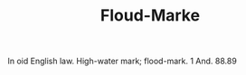 ---
title: Floud-Marke
letter: F
permalink: "/definitions/bld-floud-marke.html"
body: In oid English law. High-water mark; flood-mark. 1 And. 88.89
published_at: '2018-07-07'
source: Black's Law Dictionary 2nd Ed (1910)
layout: post
---